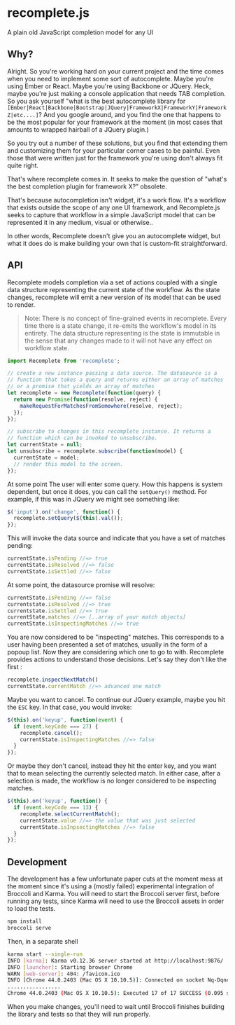 # recomplete.js

A plain old JavaScript completion model for any UI

## Why?

Alright. So you're working hard on your current project and the time
comes when you need to implement some sort of autocomplete. Maybe
you're using Ember or React. Maybe you're using Backbone or
JQuery. Heck, maybe you're just making a console application that
needs TAB completion. So you ask yourself "what is the best
autocomplete library for
`[Ember|React|Backbone|Bootstrap|JQuery|FrameworkX|FrameworkY|FrameworkZ|etc....]`?
And you google around, and you find the one that happens to be the
most popular for your framework at the moment (in most cases that
amounts to wrapped hairball of a JQuery plugin.)

So you try out a number of these solutions, but you find that extending them
and customizing them for your particular corner cases to be
painful. Even those that were written just for the framework you're
using don't always fit quite right.

That's where recomplete comes in. It seeks to make the question of
"what's the best completion plugin for framework X?"  obsolete.

That's because autocompletion isn't widget, it's a work flow. It's a
workflow that exists outside the scope of any one UI framework, and
Recomplete.js seeks to capture that workflow in a simple JavaScript
model that can be represented it in any medium, visual or otherwise..

In other words, Recomplete doesn't give you an autocomplete widget,
but what it does do is make building your own that is custom-fit
straightforward.

## API

Recomplete models completion via a set of actions coupled with a
single data structure representing the current state of the
workflow. As the state changes, recomplete will emit a new version of
its model that can be used to render.

> Note: There is no concept of fine-grained events in
> recomplete. Every time there is a state change, it re-emits
> the workflow's model in its entirety. The data structure
> representing is the state is immutable in the sense that any changes
> made to it will not have any effect on workflow state.

```js
import Recomplete from 'recomplete';

// create a new instance passing a data source. The datasource is a
// function that takes a query and returns either an array of matches
// or a promise that yields an array of matches
let recomplete = new Recomplete(function(query) {
  return new Promise(function(resolve, reject) {
    makeRequestForMatchesFromSomewhere(resolve, reject);
  });
});

// subscribe to changes in this recomplete instance. It returns a
// function which can be invoked to unsubscribe.
let currentState = null;
let unsubscribe = recomplete.subscribe(function(model) {
  currentState = model;
  // render this model to the screen.
});
```

At some point The user will enter some query. How this happens is
system dependent, but once it does, you can call the `setQuery()`
method. For example, if this was in JQuery we might see something
like:

```js
$('input').on('change', function() {
  recomplete.setQuery($(this).val());
});
```

This will invoke the data source and indicate that you have a set of
matches pending:

```js
currentState.isPending //=> true
currentState.isResolved //=> false
currentState.isSettled //=> false
```

At some point, the datasource promise will resolve:

```js
currentState.isPending //=> false
currentstate.isResolved //=> true
currentstate.isSettled //=> true
currentState.matches //=> [..array of your match objects]
currentState.isInspectingMatches //=> true
```

You are now considered to be "inspecting" matches. This corresponds to
a user having been presented a set of matches, usually in the form of
a popoup list. Now they are considering which one to go to
with. Recomplete provides actions to understand those decisions. Let's
say they don't like the first
:

```js
recomplete.inspectNextMatch()
currentState.currentMatch //=> advanced one match
```

Maybe you want to cancel. To continue our JQuery example, maybe you
hit the `ESC` key. In that case, you would invoke:

```js
$(this).on('keyup', function(event) {
  if (event.keyCode === 27) {
    recomplete.cancel();
    currentState.isInspectingMatches //=> false
  }
});

```

Or maybe they don't cancel, instead they hit the enter key, and you
want that to mean selecting the currently selected match. In either
case, after a selection is made, the workflow is no longer considered
to be inspecting matches.

```js
$(this).on('keyup', function() {
  if (event.keyCode === 13) {
    recomplete.selectCurrentMatch();
    currentState.value //=> the value that was just selected
    currentState.isInpsectingMatches //=> false
  }
});
```


## Development

The development has a few unfortunate paper cuts at the moment mess at
the moment since it's using a (mostly failed) experimental integration
of Broccoli and Karma. You will need to start the Broccoli server
first, before running any tests, since Karma will need to use the
Broccoli assets in order to load the tests.


```bash
npm install
broccoli serve
```

Then, in a separate shell

```bash
karma start --single-run
INFO [karma]: Karma v0.12.36 server started at http://localhost:9876/
INFO [launcher]: Starting browser Chrome
WARN [web-server]: 404: /favicon.ico
INFO [Chrome 44.0.2403 (Mac OS X 10.10.5)]: Connected on socket Nq-DqneXNlDICQlfhUaX with id 46196622
.................
Chrome 44.0.2403 (Mac OS X 10.10.5): Executed 17 of 17 SUCCESS (0.095 secs / 0.002 secs)
```

When you make changes, you'll need to wait until Broccoli finishes
building the library and tests so that they will run properly.
